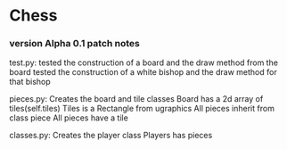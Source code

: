 # Chess
### version Alpha 0.1 patch notes
test.py:
tested the construction of a board and the draw method from the board
tested the construction of a white bishop and the draw method for that bishop

pieces.py:
Creates the board and tile classes
Board has a 2d array of tiles(self.tiles)
Tiles is a Rectangle from ugraphics
All pieces inherit from class piece
All pieces have a tile

classes.py:
Creates the player class
Players has pieces
